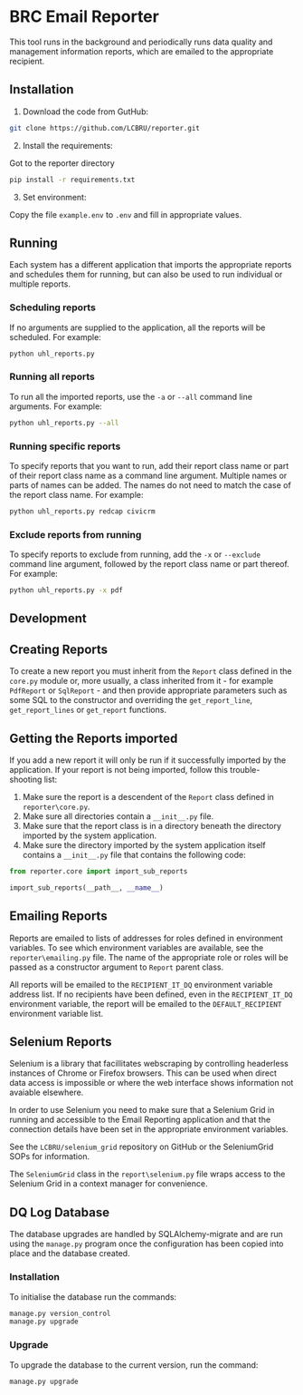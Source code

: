 # BRC Email Reporter

This tool runs in the background and periodically runs data quality and
management information reports, which are emailed to the appropriate
recipient.

## Installation

1. Download the code from GutHub:

```bash
git clone https://github.com/LCBRU/reporter.git
```

2. Install the requirements:

Got to the reporter directory

```bash
pip install -r requirements.txt
```

3. Set environment:

Copy the file `example.env` to `.env` and fill in appropriate values.

## Running

Each system has a different application that imports the appropriate reports
and schedules them for running, but can also be used to run individual or
multiple reports.

### Scheduling reports

If no arguments are supplied to the application, all the reports will be
scheduled.  For example:

```bash
python uhl_reports.py
```

### Running all reports

To run all the imported reports, use the `-a` or `--all` command line
arguments.  For example:

```bash
python uhl_reports.py --all
```

### Running specific reports

To specify reports that you want to run, add their report class
name or part of their report class name as a command line argument.  Multiple
names or parts of names can be added.  The names do not need to match the
case of the report class name.  For example:

```bash
python uhl_reports.py redcap civicrm
```

### Exclude reports from running

To specify reports to exclude from running, add the `-x` or `--exclude`
command line argument, followed by the report class name or part thereof.
For example:

```bash
python uhl_reports.py -x pdf
```

## Development

## Creating Reports

To create a new report you must inherit from the `Report` class defined in the
`core.py` module or, more usually, a class inherited from it - for example `PdfReport` or `SqlReport` - and then provide appropriate parameters such as some SQL to the constructor and overriding the `get_report_line`,
`get_report_lines` or `get_report` functions.

## Getting the Reports imported

If you add a new report it will only be run if it successfully imported by
the application.  If your report is not being imported, follow this trouble-
shooting list:

1. Make sure the report is a descendent of the `Report` class defined in
`reporter\core.py`.
2. Make sure all directories contain a `__init__.py` file.
3. Make sure that the report class is in a directory beneath the
directory imported by the system application.
3. Make sure the directory imported by the system application itself contains
a `__init__.py` file that contains the following code:

```python
from reporter.core import import_sub_reports

import_sub_reports(__path__, __name__)

```

## Emailing Reports

Reports are emailed to lists of addresses for roles defined in
environment variables.  To see which environment variables are available,
see the `reporter\emailing.py` file.  The name of the appropriate role
or roles will be passed as a constructor argument to `Report` parent class.

All reports will be emailed to the `RECIPIENT_IT_DQ` environment variable
address list.  If no recipients have been defined, even in the
`RECIPIENT_IT_DQ` environment variable, the report will be emailed to the
`DEFAULT_RECIPIENT` environment variable list.

## Selenium Reports

Selenium is a library that facillitates webscraping by controlling headerless
instances of Chrome or Firefox browsers.  This can be used when direct data
access is impossible or where the web interface shows information not avaiable
elsewhere.

In order to use Selenium you need to make sure that a Selenium Grid in running
and accessible to the Email Reporting application and that the connection
details have been set in the appropriate environment variables.

See the `LCBRU/selenium_grid` repository on GitHub or the SeleniumGrid SOPs for information.

The `SeleniumGrid` class in the `report\selenium.py` file wraps access to the
Selenium Grid in a context manager for convenience.

## DQ Log Database

The database upgrades are handled by SQLAlchemy-migrate and are run using the `manage.py` program
once the configuration has been copied into place and the database created.

### Installation

To initialise the database run the commands:

```bash
manage.py version_control
manage.py upgrade
```

### Upgrade

To upgrade the database to the current version, run the command:

```bash
manage.py upgrade
```
